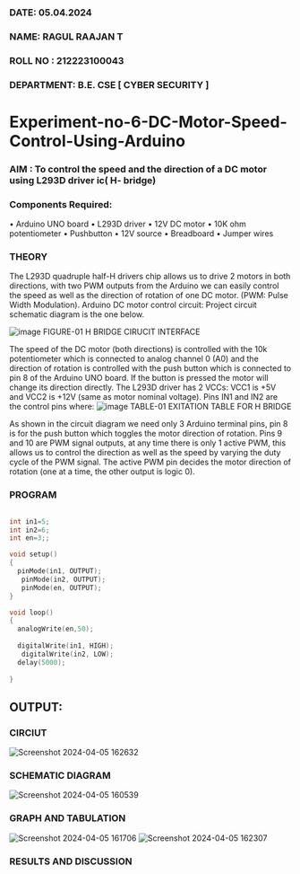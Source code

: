 ###  DATE: 05.04.2024

###  NAME: RAGUL RAAJAN T
###  ROLL NO : 212223100043
###  DEPARTMENT: B.E. CSE [ CYBER SECURITY ]
# Experiment-no-6-DC-Motor-Speed-Control-Using-Arduino
### AIM : To control the speed and the direction of a DC motor using L293D driver ic( H- bridge)

### Components Required:
•	Arduino UNO board
•	L293D driver
•	12V DC motor
•	10K ohm potentiometer
•	Pushbutton
•	12V source
•	Breadboard
•	Jumper wires
### THEORY 
The L293D quadruple half-H drivers chip allows us to drive 2 motors in both directions, with two PWM outputs from the Arduino we can easily control the speed as well as the direction of rotation of one DC motor. (PWM: Pulse Width Modulation).
Arduino DC motor control circuit:
Project circuit schematic diagram is the one below.

![image](https://user-images.githubusercontent.com/36288975/167763051-b230c183-afc5-46f2-ba95-0f95e10dd6c9.png)
FIGURE-01 H BRIDGE CIRUCIT INTERFACE 
 
The speed of the DC motor (both directions) is controlled with the 10k potentiometer which is connected to analog channel 0 (A0) and the direction of rotation is controlled with the push button which is connected to pin 8 of the Arduino UNO board. If the button is pressed the motor will change its direction directly.
The L293D driver has 2 VCCs: VCC1 is +5V and VCC2 is +12V (same as motor nominal voltage). Pins IN1 and IN2 are the control pins where:
![image](https://user-images.githubusercontent.com/36288975/167763120-1421c2c5-8381-49eb-b376-03f6e1113b7a.png)
TABLE-01 EXITATION TABLE FOR H BRIDGE 

As shown in the circuit diagram we need only 3 Arduino terminal pins, pin 8 is for the push button which toggles the motor direction of rotation. Pins 9 and 10 are PWM signal outputs, at any time there is only 1 active PWM, this allows us to control the direction as well as the speed by varying the duty cycle of the PWM signal. The active PWM pin decides the motor direction of rotation (one at a time, the other output is logic 0).

### PROGRAM 
```c

int in1=5;
int in2=6;
int en=3;;

void setup()
{
  pinMode(in1, OUTPUT);
   pinMode(in2, OUTPUT);
   pinMode(en, OUTPUT);
}

void loop()
{ 
  analogWrite(en,50);
  
  digitalWrite(in1, HIGH);
   digitalWrite(in2, LOW);
  delay(5000);
  
}


```
## OUTPUT:
### CIRCIUT
![Screenshot 2024-04-05 162632](https://github.com/RAGULRAAJAN/Experiment-no-7-DC-Motor-Speed-Control-Using-Arduino/assets/147473144/6d745a52-0e86-4224-b831-fc9faef079f1)


### SCHEMATIC DIAGRAM
![Screenshot 2024-04-05 160539](https://github.com/RAGULRAAJAN/Experiment-no-7-DC-Motor-Speed-Control-Using-Arduino/assets/147473144/1468251c-5a71-4faf-927f-6eacfab2e4c5)

### GRAPH AND TABULATION 
![Screenshot 2024-04-05 161706](https://github.com/RAGULRAAJAN/Experiment-no-7-DC-Motor-Speed-Control-Using-Arduino/assets/147473144/55bc3673-5273-4af2-8ba6-cfcf9fbba6ee)
![Screenshot 2024-04-05 162307](https://github.com/RAGULRAAJAN/Experiment-no-7-DC-Motor-Speed-Control-Using-Arduino/assets/147473144/a1c4af19-182e-4653-a504-1565e26b92be)


### RESULTS AND DISCUSSION 

